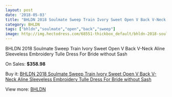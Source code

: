 ```yaml
---
layout: post
date: '2018-05-03'
title: "BHLDN 2018 Soulmate Sweep Train Ivory Sweet Open V Back V-Neck Aline Sleeveless Embroidery Tulle Dress For Bride without Sash"
category: BHLDN
tags: ["bhldn","soulmate","open","back","sweep"]
image: http://img.hectodress.com/68551-thickbox_default/bhldn-2018-soulmate-sweep-train-ivory-sweet-open-v-back-v-neck-aline-sleeveless-embroidery-tulle-dress-for-bride-without-sash.jpg
---
```

BHLDN 2018 Soulmate Sweep Train Ivory Sweet Open V Back V-Neck Aline Sleeveless Embroidery Tulle Dress For Bride without Sash

On Sales: **$358.98**
<a href="https://www.hectodress.com/bhldn/21675-bhldn-2018-soulmate-sweep-train-ivory-sweet-open-v-back-v-neck-aline-sleeveless-embroidery-tulle-dress-for-bride-without-sash.html"><amp-img layout="responsive" width="600" height="600" src="//img.hectodress.com/68551-thickbox_default/bhldn-2018-soulmate-sweep-train-ivory-sweet-open-v-back-v-neck-aline-sleeveless-embroidery-tulle-dress-for-bride-without-sash.jpg" alt="BHLDN 2018 Soulmate Sweep Train Ivory Sweet Open V Back V-Neck Aline Sleeveless Embroidery Tulle Dress For Bride without Sash 0" /></a>
<a href="https://www.hectodress.com/bhldn/21675-bhldn-2018-soulmate-sweep-train-ivory-sweet-open-v-back-v-neck-aline-sleeveless-embroidery-tulle-dress-for-bride-without-sash.html"><amp-img layout="responsive" width="600" height="600" src="//img.hectodress.com/68557-thickbox_default/bhldn-2018-soulmate-sweep-train-ivory-sweet-open-v-back-v-neck-aline-sleeveless-embroidery-tulle-dress-for-bride-without-sash.jpg" alt="BHLDN 2018 Soulmate Sweep Train Ivory Sweet Open V Back V-Neck Aline Sleeveless Embroidery Tulle Dress For Bride without Sash 1" /></a>
<a href="https://www.hectodress.com/bhldn/21675-bhldn-2018-soulmate-sweep-train-ivory-sweet-open-v-back-v-neck-aline-sleeveless-embroidery-tulle-dress-for-bride-without-sash.html"><amp-img layout="responsive" width="600" height="600" src="//img.hectodress.com/68556-thickbox_default/bhldn-2018-soulmate-sweep-train-ivory-sweet-open-v-back-v-neck-aline-sleeveless-embroidery-tulle-dress-for-bride-without-sash.jpg" alt="BHLDN 2018 Soulmate Sweep Train Ivory Sweet Open V Back V-Neck Aline Sleeveless Embroidery Tulle Dress For Bride without Sash 2" /></a>
<a href="https://www.hectodress.com/bhldn/21675-bhldn-2018-soulmate-sweep-train-ivory-sweet-open-v-back-v-neck-aline-sleeveless-embroidery-tulle-dress-for-bride-without-sash.html"><amp-img layout="responsive" width="600" height="600" src="//img.hectodress.com/68555-thickbox_default/bhldn-2018-soulmate-sweep-train-ivory-sweet-open-v-back-v-neck-aline-sleeveless-embroidery-tulle-dress-for-bride-without-sash.jpg" alt="BHLDN 2018 Soulmate Sweep Train Ivory Sweet Open V Back V-Neck Aline Sleeveless Embroidery Tulle Dress For Bride without Sash 3" /></a>
<a href="https://www.hectodress.com/bhldn/21675-bhldn-2018-soulmate-sweep-train-ivory-sweet-open-v-back-v-neck-aline-sleeveless-embroidery-tulle-dress-for-bride-without-sash.html"><amp-img layout="responsive" width="600" height="600" src="//img.hectodress.com/68554-thickbox_default/bhldn-2018-soulmate-sweep-train-ivory-sweet-open-v-back-v-neck-aline-sleeveless-embroidery-tulle-dress-for-bride-without-sash.jpg" alt="BHLDN 2018 Soulmate Sweep Train Ivory Sweet Open V Back V-Neck Aline Sleeveless Embroidery Tulle Dress For Bride without Sash 4" /></a>
<a href="https://www.hectodress.com/bhldn/21675-bhldn-2018-soulmate-sweep-train-ivory-sweet-open-v-back-v-neck-aline-sleeveless-embroidery-tulle-dress-for-bride-without-sash.html"><amp-img layout="responsive" width="600" height="600" src="//img.hectodress.com/68553-thickbox_default/bhldn-2018-soulmate-sweep-train-ivory-sweet-open-v-back-v-neck-aline-sleeveless-embroidery-tulle-dress-for-bride-without-sash.jpg" alt="BHLDN 2018 Soulmate Sweep Train Ivory Sweet Open V Back V-Neck Aline Sleeveless Embroidery Tulle Dress For Bride without Sash 5" /></a>
<a href="https://www.hectodress.com/bhldn/21675-bhldn-2018-soulmate-sweep-train-ivory-sweet-open-v-back-v-neck-aline-sleeveless-embroidery-tulle-dress-for-bride-without-sash.html"><amp-img layout="responsive" width="600" height="600" src="//img.hectodress.com/68552-thickbox_default/bhldn-2018-soulmate-sweep-train-ivory-sweet-open-v-back-v-neck-aline-sleeveless-embroidery-tulle-dress-for-bride-without-sash.jpg" alt="BHLDN 2018 Soulmate Sweep Train Ivory Sweet Open V Back V-Neck Aline Sleeveless Embroidery Tulle Dress For Bride without Sash 6" /></a>

Buy it: [BHLDN 2018 Soulmate Sweep Train Ivory Sweet Open V Back V-Neck Aline Sleeveless Embroidery Tulle Dress For Bride without Sash](https://www.hectodress.com/bhldn/21675-bhldn-2018-soulmate-sweep-train-ivory-sweet-open-v-back-v-neck-aline-sleeveless-embroidery-tulle-dress-for-bride-without-sash.html "BHLDN 2018 Soulmate Sweep Train Ivory Sweet Open V Back V-Neck Aline Sleeveless Embroidery Tulle Dress For Bride without Sash")

View more: [BHLDN](https://www.hectodress.com/354-bhldn "BHLDN")